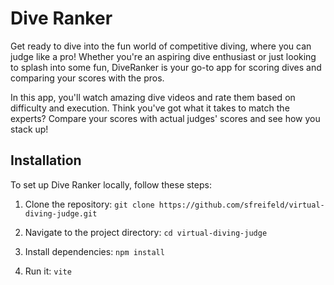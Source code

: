 # Dive Ranker

Get ready to dive into the fun world of competitive diving, where you can judge like a pro! Whether you're an aspiring dive enthusiast or just looking to splash into some fun, DiveRanker is your go-to app for scoring dives and comparing your scores with the pros.

In this app, you'll watch amazing dive videos and rate them based on difficulty and execution. Think you've got what it takes to match the experts? Compare your scores with actual judges' scores and see how you stack up!


## Installation

To set up Dive Ranker locally, follow these steps:

1. Clone the repository:
``` git clone https://github.com/sfreifeld/virtual-diving-judge.git ```

2. Navigate to the project directory:
   ```cd virtual-diving-judge```

3. Install dependencies:
   ```npm install```

4. Run it: ```vite```
